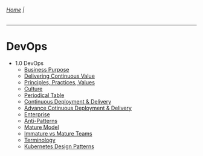 ###### [Home](https://github.com/RyKaj/Documentation/blob/master/README.md) |
------------

DevOps 
======
*   1.0 DevOps
    *   [Business Purpose](DevOps-Business-Purpose.md)
    *   [Delivering Continuous Value](DevOps-Delivering-Continuous-Value.md)
    *   [Principles, Practices, Values](PrinciplesPracticesValues.md)
    *   [Culture](DevOps-Culture.md) 
    *   [Periodical Table](DevOps-Periodical-Table.md)    
    *   [Continuous Deployment & Delivery](ContinuousDeploymentDelivery.md)
    *   [Advance Cotinuous Deployment & Delivery](Continuous-Deployment-Advance-Deployment-Patterns.md)
    *   [Enterprise](DevOps-Enterprises.md)
    *   [Anti-Patterns](DevOps-Anti-Patterns.md)
    *   [Mature Model](DevOps-Maturity-Model.md)
    *   [Immature vs Mature Teams](DevOps-Immature-Teams-vs-Mature-Teams.md)
    *   [Terminology](DevSecOps-Term.md)
    *   [Kubernetes Design Patterns ](Kubernetes-Design-Patterns.md)


[comment]: InfrastructureasCode.md
[comment]: Kubernetes_451820631.md
[comment]: _Containers_451825069.md
[comment]: Docker-Configuration-Notes_463513540.md
